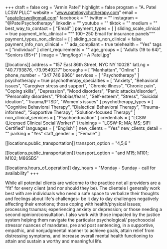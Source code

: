 +++
draft = false
org = "Armin Patel"
highlight = false
program = "A. Patel LCSW PLLC"
website = "www.patelpsychotherapy.com"
email = "apatellcswr@gmail.com"
facebook = ""
twitter = ""
instagram = "@PatelPsychotherapy"
linkedin = ""
youtube = ""
tiktok = ""
medium = ""
best_way_to_contact = [ "Email" ]
payment_types = [ ]
sliding_scale_clinical = true
payment_info_clinical = """
$100-$250
Email for insurance panels"""
payment_types_non_clinical = [ ]
sliding_scale_non_clinical = false
payment_info_non_clinical = ""
ada_compliant = true
telehealth = "Yes"
tags = [ "individual" ]
client_requirements = ""
age_groups = [ "Adults (19 to 64)", "Seniors (65+)" ]
image = "/img/logo1 - A Patel.jpg"

[[locations]]
address = "157 East 86th Street, NYC NY 10028"
latLng = "40.7793876, -73.9549217"
boroughs = [ "Manhattan", "Online" ]
phone_number = "347 746 9860"
services = [ "Psychotherapy" ]
psychotherapy = true
psychotherapy_specialties = [
  "Anxiety",
  "Behavioral issues",
  "Caregiver stress and support",
  "Chronic illness",
  "Chronic pain",
  "Coping skills",
  "Depression",
  "Mood disorders",
  "Panic attacks/disorder",
  "Personality disorders",
  "Phobias/fears",
  "Self-esteem",
  "Stress",
  "Suicidal ideation",
  "Trauma/PTSD",
  "Women's issues"
]
psychotherapy_types = [
  "Cognitive Behavioral Therapy",
  "Dialectical Behavioral Therapy",
  "Trauma-informed",
  "Supportive Therapy",
  "Solution-focused Therapy"
]
non_clinical_services = [ "Psychoeducation" ]
credentials = [ "LCSW (Licensed Clinical Social Worker)" ]
trainings = "LCSW-R; MA; MS; SIFI Certified"
languages = [ "English" ]
new_clients = "Yes"
new_clients_detail = ""
parking = "Yes"
staff_gender = [ "Female" ]

  [[locations.public_transportation]]
  transport_option = "4,5,6  "

  [[locations.public_transportation]]
  transport_option = "and M15; M101; M102; M86SBS"

  [[locations.hours_of_operation]]
  day_hours = "Monday - Sunday - call for availability"
+++

While all potential clients are welcome to the practice not all providers are a “fit” for every client (and nor should they be). The clientele I generally work best with are individuals who need a safe space to verbalize their thoughts and feelings about life's challenges- be it day to day challenges negatively affecting their emotions; those coping with health/physical issues; processing traumas; experiencing anxiety or depression; or those needing a second opinion/consultation.  I also work with those impacted by the justice system helping them navigate the particular psychological/ psychosocial stressor nuances of mandates, pre and post sentencing, in a supportive, empathic,  and nonjudgmental manner to achieve goals, attain relief from distressing symptoms, and increase overall mental health functioning to attain and sustain a worthy and meaningful life. 
